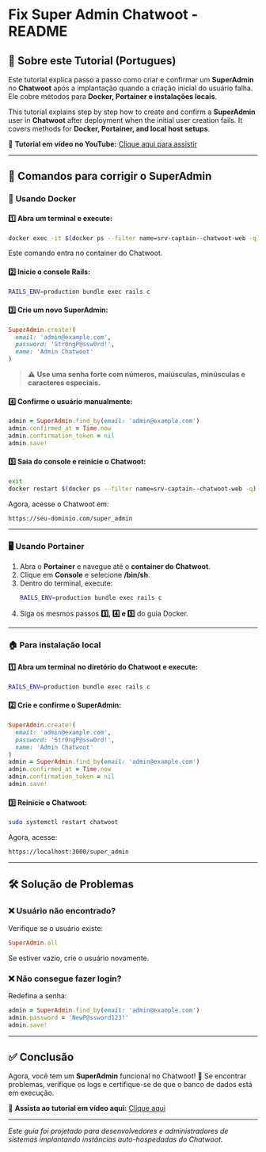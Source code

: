 # Fix Super Admin Chatwoot - README

## 📌 Sobre este Tutorial (Portugues)

Este tutorial explica passo a passo como criar e confirmar um **SuperAdmin** no **Chatwoot** após a implantação quando a criação inicial do usuário falha. Ele cobre métodos para **Docker, Portainer e instalações locais**.

This tutorial explains step by step how to create and confirm a **SuperAdmin** user in **Chatwoot** after deployment when the initial user creation fails. It covers methods for **Docker, Portainer, and local host setups**.

🎥 **Tutorial em vídeo no YouTube:** [Clique aqui para assistir](https://youtu.be/RTBqgbCFxGA)

---

## 🚀 Comandos para corrigir o SuperAdmin

### 🐳 **Usando Docker**
#### 1️⃣ Abra um terminal e execute:
```bash
docker exec -it $(docker ps --filter name=srv-captain--chatwoot-web -q) /bin/sh
```
Este comando entra no container do Chatwoot.

#### 2️⃣ Inicie o console Rails:
```bash
RAILS_ENV=production bundle exec rails c
```

#### 3️⃣ Crie um novo **SuperAdmin**:
```ruby
SuperAdmin.create!(
  email: 'admin@example.com',
  password: 'Str0ngP@ssw0rd!',
  name: 'Admin Chatwoot'
)
```
> ⚠️ **Use uma senha forte com números, maiúsculas, minúsculas e caracteres especiais.**

#### 4️⃣ Confirme o usuário manualmente:
```ruby
admin = SuperAdmin.find_by(email: 'admin@example.com')
admin.confirmed_at = Time.now
admin.confirmation_token = nil
admin.save!
```

#### 5️⃣ Saia do console e reinicie o Chatwoot:
```bash
exit
docker restart $(docker ps --filter name=srv-captain--chatwoot-web -q)
```
Agora, acesse o Chatwoot em:
```
https://seu-dominio.com/super_admin
```

---

### 🖥️ **Usando Portainer**
1. Abra o **Portainer** e navegue até o **container do Chatwoot**.
2. Clique em **Console** e selecione **/bin/sh**.
3. Dentro do terminal, execute:
   ```bash
   RAILS_ENV=production bundle exec rails c
   ```
4. Siga os mesmos passos **3️⃣, 4️⃣ e 5️⃣** do guia Docker.

---

### 🏠 **Para instalação local**
#### 1️⃣ Abra um terminal no diretório do Chatwoot e execute:
```bash
RAILS_ENV=production bundle exec rails c
```

#### 2️⃣ Crie e confirme o SuperAdmin:
```ruby
SuperAdmin.create!(
  email: 'admin@example.com',
  password: 'Str0ngP@ssw0rd!',
  name: 'Admin Chatwoot'
)
admin = SuperAdmin.find_by(email: 'admin@example.com')
admin.confirmed_at = Time.now
admin.confirmation_token = nil
admin.save!
```

#### 3️⃣ Reinicie o Chatwoot:
```bash
sudo systemctl restart chatwoot
```
Agora, acesse:
```
https://localhost:3000/super_admin
```

---

## 🛠 Solução de Problemas
### ❌ **Usuário não encontrado?**
Verifique se o usuário existe:
```ruby
SuperAdmin.all
```
Se estiver vazio, crie o usuário novamente.

### ❌ **Não consegue fazer login?**
Redefina a senha:
```ruby
admin = SuperAdmin.find_by(email: 'admin@example.com')
admin.password = 'NewP@ssword123!'
admin.save!
```

---

## ✅ Conclusão
Agora, você tem um **SuperAdmin** funcional no Chatwoot! 🚀 Se encontrar problemas, verifique os logs e certifique-se de que o banco de dados está em execução.

🔗 **Assista ao tutorial em vídeo aqui:** [Clique aqui](https://youtu.be/RTBqgbCFxGA)

---

_Este guia foi projetado para desenvolvedores e administradores de sistemas implantando instâncias auto-hospedadas do Chatwoot._

